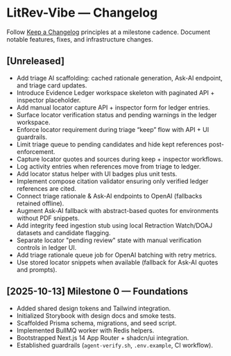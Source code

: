 # LitRev-Vibe — Changelog

Follow [Keep a Changelog](https://keepachangelog.com) principles at a milestone cadence. Document notable features, fixes, and infrastructure changes.

## [Unreleased]
- Add triage AI scaffolding: cached rationale generation, Ask-AI endpoint, and triage card updates.
- Introduce Evidence Ledger workspace skeleton with paginated API + inspector placeholder.
- Add manual locator capture API + inspector form for ledger entries.
- Surface locator verification status and pending warnings in the ledger workspace.
- Enforce locator requirement during triage “keep” flow with API + UI guardrails.
- Limit triage queue to pending candidates and hide kept references post-enforcement.
- Capture locator quotes and sources during keep + inspector workflows.
- Log activity entries when references move from triage to ledger.
- Add locator status helper with UI badges plus unit tests.
- Implement compose citation validator ensuring only verified ledger references are cited.
- Connect triage rationale & Ask-AI endpoints to OpenAI (fallbacks retained offline).
- Augment Ask-AI fallback with abstract-based quotes for environments without PDF snippets.
- Add integrity feed ingestion stub using local Retraction Watch/DOAJ datasets and candidate flagging.
- Separate locator "pending review" state with manual verification controls in ledger UI.
- Add triage rationale queue job for OpenAI batching with retry metrics.
- Use stored locator snippets when available (fallback for Ask-AI quotes and prompts).

## [2025-10-13] Milestone 0 — Foundations
- Added shared design tokens and Tailwind integration.
- Initialized Storybook with design docs and smoke tests.
- Scaffolded Prisma schema, migrations, and seed script.
- Implemented BullMQ worker with Redis helpers.
- Bootstrapped Next.js 14 App Router + shadcn/ui integration.
- Established guardrails (`agent-verify.sh`, `.env.example`, CI workflow).
